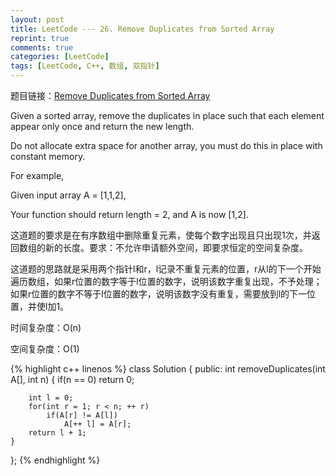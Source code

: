 ```yaml
---
layout: post
title: LeetCode --- 26. Remove Duplicates from Sorted Array
reprint: true
comments: true
categories: [LeetCode]
tags: [LeetCode, C++, 数组, 双指针]
---
```



题目链接：[Remove Duplicates from Sorted Array](https://oj.leetcode.com/problems/remove-duplicates-from-sorted-array/ ) 

Given a sorted array, remove the duplicates in place such that each element appear only once and return the new length. 

Do not allocate extra space for another array, you must do this in place with constant memory. 

For example, 

Given input array A = [1,1,2], 

Your function should return length = 2, and A is now [1,2]. 

这道题的要求是在有序数组中删除重复元素，使每个数字出现且只出现1次，并返回数组的新的长度。要求：不允许申请额外空间，即要求恒定的空间复杂度。

这道题的思路就是采用两个指针l和r，l记录不重复元素的位置，r从l的下一个开始遍历数组，如果r位置的数字等于l位置的数字，说明该数字重复出现，不予处理；如果r位置的数字不等于l位置的数字，说明该数字没有重复，需要放到l的下一位置，并使l加1。

时间复杂度：O(n)

空间复杂度：O(1)

{% highlight c++ linenos %}
class Solution
{
public:
    int removeDuplicates(int A[], int n)
    {
        if(n == 0)
            return 0;
        
        int l = 0;
        for(int r = 1; r < n; ++ r)
            if(A[r] != A[l])
                A[++ l] = A[r];
        return l + 1;
    }
};
{% endhighlight %}
